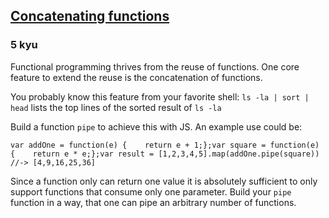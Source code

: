 <h2><a href=https://www.codewars.com/kata/527176c487961e5900000106/train/javascript target="_blank">Concatenating functions</a></h2><h3>5 kyu</h3><p>Functional programming thrives from the reuse of functions. One core feature to extend the reuse is the concatenation of functions.</p><p>You probably know this feature from your favorite shell: <code>ls -la | sort | head</code> lists the top lines of the sorted result of <code>ls -la</code></p><p>Build a function <code>pipe</code> to achieve this with JS. An example use could be:</p><pre><code class="language-javascript"><span class="cm-keyword">var</span> <span class="cm-def">addOne</span> <span class="cm-operator">=</span> <span class="cm-keyword">function</span>(<span class="cm-def">e</span>) {    <span class="cm-keyword">return</span> <span class="cm-variable-2">e</span> <span class="cm-operator">+</span> <span class="cm-number">1</span>;};<span class="cm-keyword">var</span> <span class="cm-def">square</span> <span class="cm-operator">=</span> <span class="cm-keyword">function</span>(<span class="cm-def">e</span>) {    <span class="cm-keyword">return</span> <span class="cm-variable-2">e</span> <span class="cm-operator">*</span> <span class="cm-variable-2">e</span>;};<span class="cm-keyword">var</span> <span class="cm-def">result</span> <span class="cm-operator">=</span> [<span class="cm-number">1</span>,<span class="cm-number">2</span>,<span class="cm-number">3</span>,<span class="cm-number">4</span>,<span class="cm-number">5</span>].<span class="cm-property">map</span>(<span class="cm-variable">addOne</span>.<span class="cm-property">pipe</span>(<span class="cm-variable">square</span>)) <span class="cm-comment">//-&gt; [4,9,16,25,36]</span></code></pre><p>Since a function only can return one value it is absolutely sufficient to only support functions that consume only one parameter. Build your <code>pipe</code> function in a way, that one can pipe an arbitrary number of functions.</p>